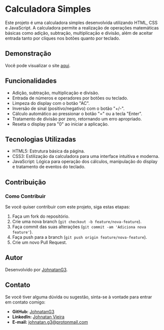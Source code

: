 # Calculadora Simples

Este projeto é uma calculadora simples desenvolvida utilizando HTML, CSS e JavaScript. A calculadora permite a realização de operações matemáticas básicas como adição, subtração, multiplicação e divisão, além de aceitar entrada tanto por cliques nos botões quanto por teclado.

## Demonstração

Você pode visualizar o site [aqui](https://calculadora-simples-portfolio.netlify.app/).

## Funcionalidades

- Adição, subtração, multiplicação e divisão.
- Entrada de números e operadores por botões ou teclado.
- Limpeza do display com o botão "AC".
- Inversão de sinal (positivo/negativo) com o botão "+/-".
- Cálculo automático ao pressionar o botão "=" ou a tecla "Enter".
- Tratamento de divisão por zero, retornando um erro apropriado.
- Reseta o display para "0" ao iniciar a aplicação.

## Tecnologias Utilizadas

- HTML5: Estrutura básica da página.
- CSS3: Estilização da calculadora para uma interface intuitiva e moderna.
- JavaScript: Lógica para operação dos cálculos, manipulação do display e tratamento de eventos do teclado.

## Contribuição

### Como Contribuir

Se você quiser contribuir com este projeto, siga estas etapas:

1. Faça um fork do repositório.
2. Crie uma nova branch (`git checkout -b feature/nova-feature`).
3. Faça commit das suas alterações (`git commit -am 'Adiciona nova feature'`).
4. Faça push para a branch (`git push origin feature/nova-feature`).
5. Crie um novo Pull Request.

## Autor

Desenvolvido por [JohnatanG3](https://github.com/JohnatanG3).

## Contato

Se você tiver alguma dúvida ou sugestão, sinta-se à vontade para entrar em contato comigo:

- **GitHub:** [JohnatanG3](https://github.com/JohnatanG3)
- **LinkedIn:** [Johnatan Vieira](https://www.linkedin.com/in/johnatan-vieira-a602542aa/)
- **E-mail:** johnatan.g3@protonmail.com
